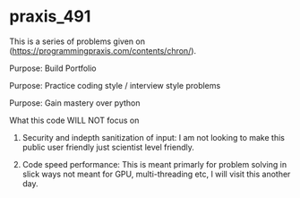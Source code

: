 # praxis_491

This is a series of problems given on (https://programmingpraxis.com/contents/chron/).

Purpose: Build Portfolio

Purpose: Practice coding style / interview style problems

Purpose: Gain mastery over python



What this code WILL NOT focus on

1. Security and indepth sanitization of input: I am not looking to make this public user friendly just scientist level friendly.

2. Code speed performance: This is meant primarly for problem solving in slick ways not meant for GPU, multi-threading etc, I will visit this another day.


